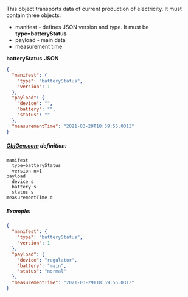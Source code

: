 This object transports data of current production of electricity. It must contain three objects:

- manifest - defines JSON version and type. It must be **type=batteryStatus**
- payload - main data
- measurement time



**batteryStatus.JSON**

```json
{
  "manifest": {
    "type": "batteryStatus",
    "version": 1
  },
  "payload": {
    "device": "",
    "battery": "",
    "status": ""
  },
  "measurementTime": "2021-03-29T18:59:55.031Z"
}
```



##### [ObjGen.com](http://www.objgen.com/json) definition:

```
manifest
  type=batteryStatus
  version n=1
payload
  device s
  battery s
  status s
measurementTime d
```



##### Example:

```json
{
  "manifest": {
    "type": "batteryStatus",
    "version": 1
  },
  "payload": {
    "device": "regulator",
    "battery": "main",
    "status": "normal"
  },
  "measurementTime": "2021-03-29T18:59:55.031Z"
}
```